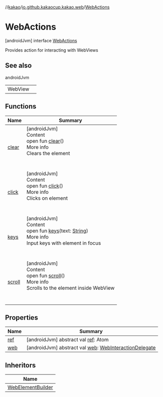 //[kakao](../../../index.md)/[io.github.kakaocup.kakao.web](../index.md)/[WebActions](index.md)



# WebActions  
 [androidJvm] interface [WebActions](index.md)

Provides action for interacting with WebViews

   


## See also  
  
androidJvm  
  
| | |
|---|---|
| <a name="io.github.kakaocup.kakao.web/WebActions///PointingToDeclaration/"></a>WebView| <a name="io.github.kakaocup.kakao.web/WebActions///PointingToDeclaration/"></a>|
  


## Functions  
  
|  Name |  Summary | 
|---|---|
| <a name="io.github.kakaocup.kakao.web/WebActions/clear/#/PointingToDeclaration/"></a>[clear](clear.md)| <a name="io.github.kakaocup.kakao.web/WebActions/clear/#/PointingToDeclaration/"></a>[androidJvm]  <br>Content  <br>open fun [clear](clear.md)()  <br>More info  <br>Clears the element  <br><br><br>|
| <a name="io.github.kakaocup.kakao.web/WebActions/click/#/PointingToDeclaration/"></a>[click](click.md)| <a name="io.github.kakaocup.kakao.web/WebActions/click/#/PointingToDeclaration/"></a>[androidJvm]  <br>Content  <br>open fun [click](click.md)()  <br>More info  <br>Clicks on element  <br><br><br>|
| <a name="io.github.kakaocup.kakao.web/WebActions/keys/#kotlin.String/PointingToDeclaration/"></a>[keys](keys.md)| <a name="io.github.kakaocup.kakao.web/WebActions/keys/#kotlin.String/PointingToDeclaration/"></a>[androidJvm]  <br>Content  <br>open fun [keys](keys.md)(text: [String](https://kotlinlang.org/api/latest/jvm/stdlib/kotlin/-string/index.html))  <br>More info  <br>Input keys with element in focus  <br><br><br>|
| <a name="io.github.kakaocup.kakao.web/WebActions/scroll/#/PointingToDeclaration/"></a>[scroll](scroll.md)| <a name="io.github.kakaocup.kakao.web/WebActions/scroll/#/PointingToDeclaration/"></a>[androidJvm]  <br>Content  <br>open fun [scroll](scroll.md)()  <br>More info  <br>Scrolls to the element inside WebView  <br><br><br>|


## Properties  
  
|  Name |  Summary | 
|---|---|
| <a name="io.github.kakaocup.kakao.web/WebActions/ref/#/PointingToDeclaration/"></a>[ref](ref.md)| <a name="io.github.kakaocup.kakao.web/WebActions/ref/#/PointingToDeclaration/"></a> [androidJvm] abstract val [ref](ref.md): Atom<ElementReference>   <br>|
| <a name="io.github.kakaocup.kakao.web/WebActions/web/#/PointingToDeclaration/"></a>[web](web.md)| <a name="io.github.kakaocup.kakao.web/WebActions/web/#/PointingToDeclaration/"></a> [androidJvm] abstract val [web](web.md): [WebInteractionDelegate](../../io.github.kakaocup.kakao.delegate/-web-interaction-delegate/index.md)   <br>|


## Inheritors  
  
|  Name | 
|---|
| <a name="io.github.kakaocup.kakao.web/WebElementBuilder.KWebInteraction///PointingToDeclaration/"></a>[WebElementBuilder](../-web-element-builder/-k-web-interaction/index.md)|

